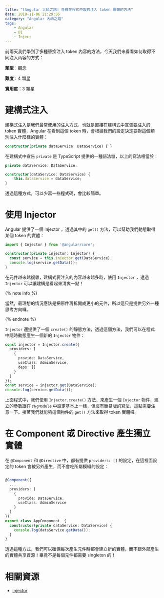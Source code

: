 ```yaml
---
title: "[Angular 大師之路] 各種在程式中取的注入 token 實體的方法"
date: 2018-11-06 21:29:56
category: "Angular 大師之路"
tags:
	- Angular
	- DI
	- Inject
---
```


前兩天我們學到了多種替換注入 token 內容的方法，今天我們來看看如何取得不同注入內容的方式：

<!-- more -->

**類型**：觀念

**難度**：4 顆星

**實用度**：3 顆星

# 建構式注入

建構式注入是我們最常使用的注入方式，也就是直接在建構式中宣告要注入的 token 實體，Angular 在看到這個 token 時，會根據我們的設定決定要對這個類別注入什麼樣的實體：

```typescript
constructor(private dataService: DataService) { }
```

在建構式中宣告 `private` 是 TypeScript 提供的一種語法糖，以上的寫法相當於：

```typescript
private dataService: DataService;

constructor(dataService: DataService) {
    this.dataService = dataService;
}
```

透過這種方式，可以少寫一些程式碼，會比較簡單。

# 使用 Injector

Angular 提供了一個 Injector ，透過其中的 `get()` 方法，可以幫助我們動態取得某個 token 的實體：

```typescript
import { Injector } from '@angular/core';

constructor(private injector: Injector) {
  const service = this.injector.get(DataService);
  console.log(service.getData());
}
```

在元件越來越複雜，建構式要注入的內容越來越多時，使用 `Injector` ，透過 `Injector` 可以讓建構是看起來清爽一點！

{% note info %}

當然，最理想的情況應該是把原件再拆開成更小的元件，所以這只是提供另外一種思考方向囉。

{% endnote %}

`Injector` 還提供了一個 `create()` 的靜態方法，透過這個方法，我們可以在程式中隨時動態產生一個新的 `Injector` 物件：

```typescript
const injector = Injector.create({
  providers: [
    {
      provide: DataService,
      useClass: AdminService,
      deps: []
    }
  ]
});
const service = injector.get(DataService);
console.log(service.getData());
```

上面程式中，我們使用 `Injector.create()` 方法，來產生一個 `Injector` 物件，建立的參數跟在 `@NgModule` 中設定基本上一樣，但沒有簡易版的寫法，這點需要注意一下。接著我們就能夠這個物件的 `get()` 方法來取得 token 實體囉。

# 在 Component 或 Directive 產生獨立實體

在 `@Component` 和 `@Directive` 中，都有提供 `providers: []` 的設定，在這裡面設定的 token 會被另外產生，而不會吃所屬模組的設定：

```typescript

@Component({
  ...
  providers: [
    {
      provide: DataService,
      useClass: AdminService
    }
  ]
})
export class AppComponent  {
  constructor(private dataService: DataService) {
    console.log(dataService.getData());
  }
}
```

透過這種方式，我們可以確保每次產生元件時都會建立新的實體，而不跟外部產生的實體共享資源！畢竟不是每個元件都需要 singleton 的！

# 相關資源

- [Injector](https://angular.io/api/core/inject)
